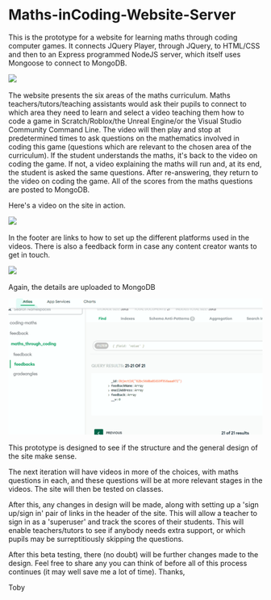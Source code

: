 # Maths-inCoding-Website-Server
This is the prototype for a website for learning maths through coding computer games. It connects JQuery Player, through JQuery, to HTML/CSS and then to an Express programmed NodeJS server, which itself uses Mongoose to connect to MongoDB.



![](https://github.com/tobyStone/Maths-inCoding-Website-Server/blob/main/front%20page%20maths%20inCoding.gif)



The website presents the six areas of the maths curriculum. Maths teachers/tutors/teaching assistants would ask their pupils to connect to which area they need to learn and select a video teaching them how to code a game in Scratch/Roblox/the Unreal Engine/or the Visual Studio Community Command Line. The video will then play and stop at predetermined times to ask questions on the mathematics involved in coding this game (questions which are relevant to the chosen area of the curriculum). If the student understands the maths, it's back to the video on coding the game. If not, a video explaining the maths will run and, at its end, the student is asked the same questions. After re-answering, they return to the video on coding the game. All of the scores from the maths questions are posted to MongoDB. 

Here's a video on the site in action.


![](https://github.com/tobyStone/Maths-inCoding-Website-Server/blob/main/run%20through%20of%20facility.gif)


In the footer are links to how to set up the different platforms used in the videos. There is also a feedback form in case any content creator wants to get in touch. 


![](https://github.com/tobyStone/Maths-inCoding-Website-Server/blob/main/feedback%20form.gif)


Again, the details are uploaded to MongoDB

![](https://github.com/tobyStone/Maths-inCoding-Website-Server/blob/main/feedback%20to%20mongodb.gif)

This prototype is designed to see if the structure and the general design of the site make sense.

The next iteration will have videos in more of the choices, with maths questions in each, and these questions will be at more relevant stages in the videos. The site will then be tested on classes.

After this, any changes in design will be made, along with setting up a 'sign up/sign in' pair of links in the header of the site. This will allow a teacher to sign in as a 'superuser' and track the scores of their students. This will enable teachers/tutors to see if anybody needs extra support, or which pupils may be surreptitiously skipping the questions.

After this beta testing, there (no doubt) will be further changes made to the design. Feel free to share any you can think of before all of this process continues (it may well save me a lot of time).
Thanks,


Toby
